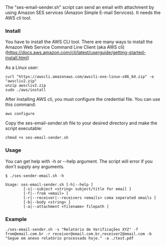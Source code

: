 The "ses-email-sender.sh" script can send an email with attachment by using Amazon SES services (Amazon Simple E-mail Services). It needs the AWS cli tool.

### Install

You have to install the AWS CLI tool.
There are many ways to install the Amazon Web Service Command Line Client (aka AWS cli) (https://docs.aws.amazon.com/cli/latest/userguide/getting-started-install.html)

As a Linux user:
```
curl "https://awscli.amazonaws.com/awscli-exe-linux-x86_64.zip" -o "awscliv2.zip"
unzip awscliv2.zip
sudo ./aws/install
```

After installing AWS cli, you must configure the credential file. You can use this command:

```
aws configure
```

Copy the ses-email-sender.sh file to your desired directory and make the script executable:

```
chmod +x ses-email-sender.sh
```

### Usage

You can get help with -h or --help argument. The script will error if you don't supply any arguments.

```
$ ./ses-sender-email.sh -h

Usage: ses-email-sender.sh [-h|--help ]
        [-s|--subject <string> subject/title for email ]
        [-f|--from <email> ]
        [-r|--receiver|--receivers <emails> coma seperated emails ]
        [-b|--body <string> ]
        [-a|--attachment <filename> filepath ]
```

### Example

```
./ses-email-sender.sh -s "Relatório de Verificações XYZ" -f from@email.com.br -r receiver@email.com.br,receiver2@email.com -b "Segue em anexo relatório processado hoje." -a ./test.pdf
```
